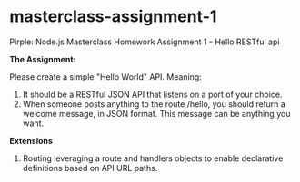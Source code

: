 # masterclass-assignment-1
Pirple: Node.js Masterclass Homework Assignment 1 - Hello RESTful api 

**The Assignment:**

Please create a simple "Hello World" API. Meaning:

1. It should be a RESTful JSON API that listens on a port of your choice. 
1. When someone posts anything to the route /hello, you should return a welcome message, in JSON format. This message can be anything you want.

**Extensions**

1. Routing leveraging a route and handlers objects to enable declarative definitions based on API URL paths.
